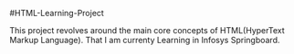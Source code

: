 #HTML-Learning-Project

This project revolves around the main core concepts of HTML(HyperText Markup Language). That I am currenty Learning in Infosys Springboard.

